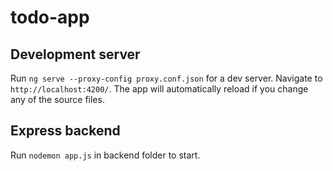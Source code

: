 # todo-app

## Development server

Run `ng serve --proxy-config proxy.conf.json` for a dev server. Navigate to `http://localhost:4200/`. The app will automatically reload if you change any of the source files.

## Express backend

Run `nodemon app.js` in backend folder to start.
